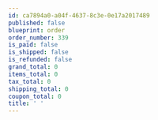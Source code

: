 ```yaml
---
id: ca7894a0-a04f-4637-8c3e-0e17a2017489
published: false
blueprint: order
order_number: 339
is_paid: false
is_shipped: false
is_refunded: false
grand_total: 0
items_total: 0
tax_total: 0
shipping_total: 0
coupon_total: 0
title: ' '
---
```

